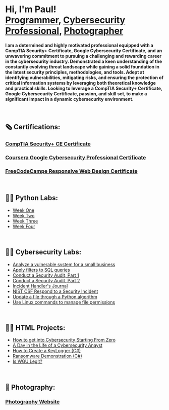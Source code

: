 <h1>Hi, I'm Paul! <br/><a href="https://github.com/">Programmer</a>, <a href="https://www.linkedin.com/in/paul-broding-mba-9920b2115">Cybersecurity Professional</a>, <a href="https://www.brodingphoto.com">Photographer</a>

<h4>I am a determined and highly motivated professional equipped with a CompTIA Security+ Certificate, Google Cybersecurity Certificate, and an unwavering commitment to pursuing a challenging and rewarding career in the cybersecurity industry. Demonstrated a keen understanding of the constantly evolving threat landscape while gaining a solid foundation in the latest security principles, methodologies, and tools. Adept at identifying vulnerabilities, mitigating risks, and ensuring the protection of critical information systems by leveraging both theoretical knowledge and practical skills. Looking to leverage a CompTIA Security+ Certificate, Google Cybersecurity Certificate, passion, and skill set, to make a significant impact in a dynamic cybersecurity environment.</h4>
<br>
<h2>🗞 Certifications:</h2>
<h3><a href="https://github.com/pbroding/main/files/12974595/CompTIA-Security%2B-ce-certificate-PaulRBroding.pdf">CompTIA Security+ CE Certificate</a></h3>
<h3><a href="https://github.com/pbroding/main/files/12974584/Coursera-Google-Cybersecurity-Cert-PaulRBroding.pdf">Coursera Google Cybersecurity Professional Certificate</a></h3>
<h3><a href="https://freecodecamp.org/certification/fcce49a0ca2-3f05-4228-964e-bd2508951a6a/responsive-web-design">FreeCodeCampe Responsive Web Design Certificate</a></h3>
<br>
<h2>👨‍💻 Python Labs:</h2>

- [Week One](https://github.com/pbroding/week-one/blob/main/README.md)
- [Week Two](https://github.com/pbroding/week-two/blob/main/README.md)
- [Week Three](https://github.com/pbroding/week-three/blob/main/README.md)
- [Week Four](https://github.com/pbroding/week-four/blob/main/README.md)
<br>
<h2>👨‍💻 Cybersecurity Labs:</h2>

- [Analyze a vulnerable system for a small business](https://github.com/pbroding/analyze-a-vulnerable-system-for-a-small-business/blob/main/README.md)
- [Apply filters to SQL queries](https://github.com/pbroding/apply-filters-to-SQL-queries/blob/main/README.md)
- [Conduct a Security Audit, Part 1](https://github.com/pbroding/conduct-a-security-audit-part-1/blob/main/README.md)
- [Conduct a Security Audit, Part 2](https://github.com/pbroding/conduct-a-security-audit-part-2/blob/main/README.md)
- [Incident Handler's Journal](https://github.com/pbroding/incident-handlers-journal/blob/main/README.md)
- [NIST CSF Respond to a Security Incident](https://github.com/pbroding/NIST-CSF-respond-to-a-security-incident/blob/main/README.md)
- [Update a file through a Python algorithm](https://github.com/pbroding/update-a-file-through-a-python-algorithm/blob/main/README.md)
- [Use Linux commands to manage file permissions](https://github.com/pbroding/use-linux-commands-to-manage-file-permissions/blob/main/README.md)
<br>
<h2>👨‍💻 HTML Projects:</h2>

- [How to get into Cybersecurity Starting From Zero](https://www.youtube.com/watch?v=a83ASGn_V_s)
- [A Day in the Life of a Cybersecurity Anayst](https://www.youtube.com/watch?v=uHy3oM7NnoU)
- [How to Create a KeyLogger (C#)](https://www.youtube.com/watch?v=N-L9hklSlNk)
- [Ransomware Demonstration (C#)](https://www.youtube.com/watch?v=OfvdQeh79s0)
- [Is WGU Legit?](https://www.youtube.com/watch?v=E2MwRWxDBkA)
<br>
<h2>📸 Photography:</h2>
<h3><a href="https://www.brodingphoto.com">Photography Website</a></h3>

